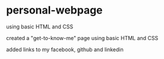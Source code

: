 # personal-webpage
using basic HTML and CSS

created a "get-to-know-me" page using basic HTML and CSS

added links to my facebook, github and linkedin
